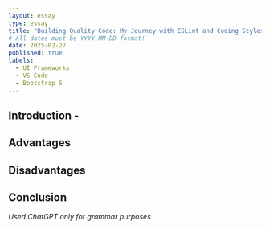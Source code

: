```yaml
---
layout: essay
type: essay
title: "Building Quality Code: My Journey with ESLint and Coding Styles"
# All dates must be YYYY-MM-DD format!
date: 2025-02-27
published: true
labels:
  - UI Frameworks
  - VS Code
  - Bootstrap 5
---
```


## Introduction - 


## Advantages

## Disadvantages


## Conclusion

*Used ChatGPT only for grammar purposes*
